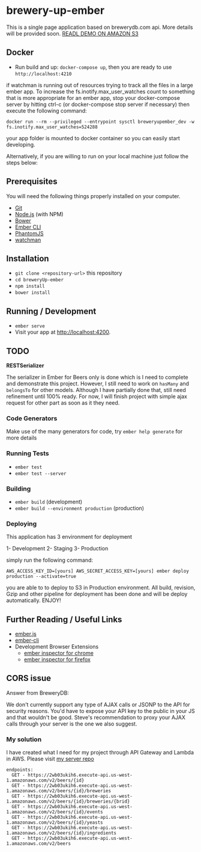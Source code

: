 # brewery-up-ember

This is a single page application based on brewerydb.com api. 
More details will be provided soon. [READL DEMO ON AMAZON S3](http://brewery-up-ember.s3-website-eu-west-1.amazonaws.com/)

## Docker

* Run build and up: `docker-compose up`, then you are ready to use `http://localhost:4210`

if watchman is running out of resources trying to track all the files in a large ember app. To increase the fs.inotify.max_user_watches count to something that is more appropriate for an ember app, stop your docker-compose server by hitting ctrl-c (or docker-compose stop server if necessary) then execute the following command:
````commandline
docker run --rm --privileged --entrypoint sysctl breweryupember_dev -w fs.inotify.max_user_watches=524288
````
your app folder is mounted to docker container so you can easily start developing. 

Alternatively, if you are willing to run on your local machine just follow the steps below:

## Prerequisites

You will need the following things properly installed on your computer.

* [Git](https://git-scm.com/)
* [Node.js](https://nodejs.org/) (with NPM)
* [Bower](https://bower.io/)
* [Ember CLI](https://ember-cli.com/)
* [PhantomJS](http://phantomjs.org/)
* [watchman](https://facebook.github.io/watchman/docs/install.html)

## Installation

* `git clone <repository-url>` this repository
* `cd breweryUp-ember`
* `npm install`
* `bower install`

## Running / Development

* `ember serve`
* Visit your app at [http://localhost:4200](http://localhost:4200).

## TODO

**RESTSerializer**

The serializer in Ember for Beers only is done which is I need to complete and demonstrate this project.
However, I still need to work on `hasMany` and `belongsTo` for other models. 
Although I have partially done that, still need refinement until 100% ready. 
For now, I will finish project with simple ajax request for other part as soon as it they need. 


### Code Generators

Make use of the many generators for code, try `ember help generate` for more details

### Running Tests

* `ember test`
* `ember test --server`

### Building

* `ember build` (development)
* `ember build --environment production` (production)

### Deploying

This application has 3 environment for deployment

1- Development
2- Staging
3- Production 

simply run the following command:

```commandline
AWS_ACCESS_KEY_ID=[yours] AWS_SECRET_ACCESS_KEY=[yours] ember deploy production --activate=true
```
you are able to to deploy to S3 in Production environment. All build, revision, Gzip and other pipeline for deployment 
has been done and will be deploy automatically. ENJOY!

## Further Reading / Useful Links

* [ember.js](http://emberjs.com/)
* [ember-cli](https://ember-cli.com/)
* Development Browser Extensions
  * [ember inspector for chrome](https://chrome.google.com/webstore/detail/ember-inspector/bmdblncegkenkacieihfhpjfppoconhi)
  * [ember inspector for firefox](https://addons.mozilla.org/en-US/firefox/addon/ember-inspector/)


## CORS issue
Answer from BreweryDB:

We don't currently support any type of AJAX calls or JSONP to the API for security reasons. You'd have to expose your API key to the public in your JS and that wouldn't be good.  Steve's recommendation to proxy your AJAX calls through your server is the one we also suggest.

### My solution 
I have created what I need for my project through API Gateway and Lambda in AWS. Please visit [my server repo](https://github.com/mhadaily/breweryUp-Node-Lambda)
```commandline
endpoints:
  GET - https://2wb03ukih6.execute-api.us-west-1.amazonaws.com/v2/beers/{id}
  GET - https://2wb03ukih6.execute-api.us-west-1.amazonaws.com/v2/beers/{id}/breweries
  GET - https://2wb03ukih6.execute-api.us-west-1.amazonaws.com/v2/beers/{id}/breweries/{brid}
  GET - https://2wb03ukih6.execute-api.us-west-1.amazonaws.com/v2/beers/{id}/events
  GET - https://2wb03ukih6.execute-api.us-west-1.amazonaws.com/v2/beers/{id}/yeasts
  GET - https://2wb03ukih6.execute-api.us-west-1.amazonaws.com/v2/beers/{id}/ingredients
  GET - https://2wb03ukih6.execute-api.us-west-1.amazonaws.com/v2/beers
```
